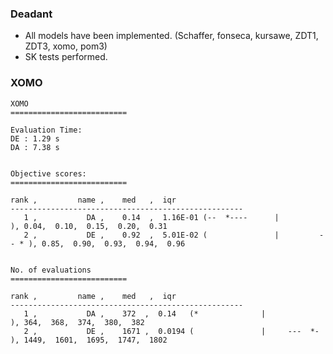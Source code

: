 ### Deadant

- All models have been implemented. (Schaffer, fonseca, kursawe, ZDT1, ZDT3, xomo, pom3) 
- SK tests performed.

### XOMO

```
XOMO
==========================

Evaluation Time:
DE : 1.29 s
DA : 7.38 s


Objective scores: 
==========================

rank ,         name ,    med   ,  iqr 
----------------------------------------------------
   1 ,           DA ,    0.14  ,  1.16E-01 (--  *----      |              ), 0.04,  0.10,  0.15,  0.20,  0.31
   2 ,           DE ,    0.92  ,  5.01E-02 (               |         -- * ), 0.85,  0.90,  0.93,  0.94,  0.96


No. of evaluations
==========================

rank ,         name ,    med   ,  iqr 
----------------------------------------------------
   1 ,           DA ,    372  ,  0.14   (*              |              ), 364,  368,  374,  380,  382
   2 ,           DE ,    1671 ,  0.0194 (               |     ---  *-  ), 1449,  1601,  1695,  1747,  1802
```
